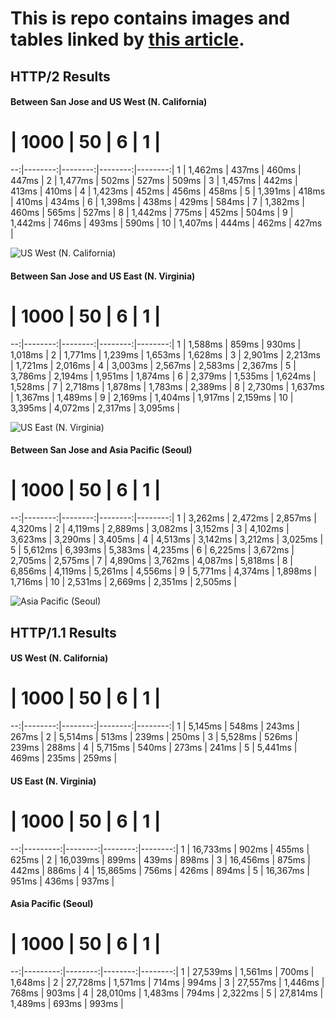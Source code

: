 # This is repo contains images and tables linked by [this article](example.com).

## HTTP/2 Results

#### Between San Jose and US West (N. California)

 # |    1000 |      50 |       6 |       1 |
--:|--------:|--------:|--------:|--------:|
 1 | 1,462ms |   437ms |   460ms |   447ms |
 2 | 1,477ms |   502ms |   527ms |   509ms |
 3 | 1,457ms |   442ms |   413ms |   410ms |
 4 | 1,423ms |   452ms |   456ms |   458ms |
 5 | 1,391ms |   418ms |   410ms |   434ms |
 6 | 1,398ms |   438ms |   429ms |   584ms |
 7 | 1,382ms |   460ms |   565ms |   527ms |
 8 | 1,442ms |   775ms |   452ms |   504ms |
 9 | 1,442ms |   746ms |   493ms |   590ms |
10 | 1,407ms |   444ms |   462ms |   427ms |

![US West (N. California)](https://github.com/gourmetjs/http2-concat-benchmark-docs/blob/master/images/n_california.png)

#### Between San Jose and US East (N. Virginia)

 # |    1000 |      50 |       6 |       1 |
--:|--------:|--------:|--------:|--------:|
 1 | 1,588ms |   859ms |   930ms | 1,018ms |
 2 | 1,771ms | 1,239ms | 1,653ms | 1,628ms |
 3 | 2,901ms | 2,213ms | 1,721ms | 2,016ms |
 4 | 3,003ms | 2,567ms | 2,583ms | 2,367ms |
 5 | 3,786ms | 2,194ms | 1,951ms | 1,874ms |
 6 | 2,379ms | 1,535ms | 1,624ms | 1,528ms |
 7 | 2,718ms | 1,878ms | 1,783ms | 2,389ms |
 8 | 2,730ms | 1,637ms | 1,367ms | 1,489ms |
 9 | 2,169ms | 1,404ms | 1,917ms | 2,159ms |
10 | 3,395ms | 4,072ms | 2,317ms | 3,095ms |

![US East (N. Virginia)](https://github.com/gourmetjs/http2-concat-benchmark-docs/blob/master/images/n_virginia.png)

#### Between San Jose and Asia Pacific (Seoul)

 # |    1000 |      50 |       6 |       1 |
--:|--------:|--------:|--------:|--------:|
 1 | 3,262ms | 2,472ms | 2,857ms | 4,320ms |
 2 | 4,119ms | 2,889ms | 3,082ms | 3,152ms |
 3 | 4,102ms | 3,623ms | 3,290ms | 3,405ms |
 4 | 4,513ms | 3,142ms | 3,212ms | 3,025ms |
 5 | 5,612ms | 6,393ms | 5,383ms | 4,235ms |
 6 | 6,225ms | 3,672ms | 2,705ms | 2,575ms |
 7 | 4,890ms | 3,762ms | 4,087ms | 5,818ms |
 8 | 6,856ms | 4,119ms | 5,261ms | 4,556ms |
 9 | 5,771ms | 4,374ms | 1,898ms | 1,716ms |
10 | 2,531ms | 2,669ms | 2,351ms | 2,505ms |

![Asia Pacific (Seoul)](https://github.com/gourmetjs/http2-concat-benchmark-docs/blob/master/images/seoul.png)

## HTTP/1.1 Results

#### US West (N. California)

 # |    1000 |      50 |       6 |       1 |
--:|--------:|--------:|--------:|--------:|
 1 | 5,145ms |   548ms |   243ms |   267ms |
 2 | 5,514ms |   513ms |   239ms |   250ms |
 3 | 5,528ms |   526ms |   239ms |   288ms |
 4 | 5,715ms |   540ms |   273ms |   241ms |
 5 | 5,441ms |   469ms |   235ms |   259ms |

#### US East (N. Virginia)

 # |     1000 |      50 |       6 |       1 |
--:|---------:|--------:|--------:|--------:|
 1 | 16,733ms |   902ms |   455ms |   625ms |
 2 | 16,039ms |   899ms |   439ms |   898ms |
 3 | 16,456ms |   875ms |   442ms |   886ms |
 4 | 15,865ms |   756ms |   426ms |   894ms |
 5 | 16,367ms |   951ms |   436ms |   937ms |

#### Asia Pacific (Seoul)

 # |     1000 |      50 |       6 |       1 |
--:|---------:|--------:|--------:|--------:|
 1 | 27,539ms | 1,561ms |   700ms | 1,648ms |
 2 | 27,728ms | 1,571ms |   714ms |   994ms |
 3 | 27,557ms | 1,446ms |   768ms |   903ms |
 4 | 28,010ms | 1,483ms |   794ms | 2,322ms |
 5 | 27,814ms | 1,489ms |   693ms |   993ms |
